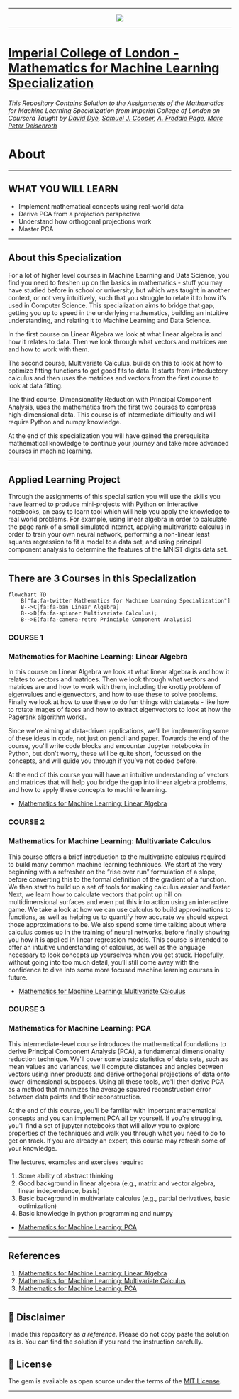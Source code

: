 -------------------------------------------------------------------------------------------

<p align="center"><img width="auto" src="https://miro.medium.com/max/1400/1*Y49veqWVzaNHNSny-JIgTw.jpeg" /></p>

-------------------------------------------------------------------------------------------

# [Imperial College of London - Mathematics for Machine Learning Specialization](https://www.coursera.org/specializations/mathematics-machine-learning?)
*This Repository Contains Solution to the Assignments of the Mathematics for Machine Learning Specialization from Imperial College of London on Coursera Taught by 
[David Dye](https://www.coursera.org/instructor/david-dye),
[Samuel J. Cooper](https://www.coursera.org/instructor/samuel-cooper),
[A. Freddie Page](https://www.coursera.org/instructor/freddie-page),
[Marc Peter Deisenroth](https://www.coursera.org/instructor/marc-deisenroth)*

# About

-------------------------------------------------------------------------------------------

## WHAT YOU WILL LEARN

- Implement mathematical concepts using real-world data
- Derive PCA from a projection perspective
- Understand how orthogonal projections work
- Master PCA

---

## About this Specialization

For a lot of higher level courses in Machine Learning and Data Science, you find you need to freshen up on the basics in mathematics - stuff you may have studied before in school or university, but which was taught in another context, or not very intuitively, such that you struggle to relate it to how it’s used in Computer Science. This specialization aims to bridge that gap, getting you up to speed in the underlying mathematics, building an intuitive understanding, and relating it to Machine Learning and Data Science.

In the first course on Linear Algebra we look at what linear algebra is and how it relates to data. Then we look through what vectors and matrices are and how to work with them.

The second course, Multivariate Calculus, builds on this to look at how to optimize fitting functions to get good fits to data. It starts from introductory calculus and then uses the matrices and vectors from the first course to look at data fitting.

The third course, Dimensionality Reduction with Principal Component Analysis, uses the mathematics from the first two courses to compress high-dimensional data. This course is of intermediate difficulty and will require Python and numpy knowledge.

At the end of this specialization you will have gained the prerequisite mathematical knowledge to continue your journey and take more advanced courses in machine learning.

---

## Applied Learning Project
Through the assignments of this specialisation you will use the skills you have learned to produce mini-projects with Python on interactive notebooks, an easy to learn tool which will help you apply the knowledge to real world problems. For example, using linear algebra in order to calculate the page rank of a small simulated internet, applying multivariate calculus in order to train your own neural network, performing a non-linear least squares regression to fit a model to a data set, and using principal component analysis to determine the features of the MNIST digits data set.

-------------------------------------------------------------------------------------------------------------

## There are 3 Courses in this Specialization

```mermaid
flowchart TD
    B["fa:fa-twitter Mathematics for Machine Learning Specialization"]
    B-->C[fa:fa-ban Linear Algebra]
    B-->D(fa:fa-spinner Multivariate Calculus);
    B-->E(fa:fa-camera-retro Principle Component Analysis)
```

### COURSE 1
### Mathematics for Machine Learning: Linear Algebra

In this course on Linear Algebra we look at what linear algebra is and how it relates to vectors and matrices. Then we look through what vectors and matrices are and how to work with them, including the knotty problem of eigenvalues and eigenvectors, and how to use these to solve problems. Finally  we look at how to use these to do fun things with datasets - like how to rotate images of faces and how to extract eigenvectors to look at how the Pagerank algorithm works.

Since we're aiming at data-driven applications, we'll be implementing some of these ideas in code, not just on pencil and paper. Towards the end of the course, you'll write code blocks and encounter Jupyter notebooks in Python, but don't worry, these will be quite short, focussed on the concepts, and will guide you through if you’ve not coded before.

At the end of this course you will have an intuitive understanding of vectors and matrices that will help you bridge the gap into linear algebra problems, and how to apply these concepts to machine learning.

* [Mathematics for Machine Learning: Linear Algebra](https://github.com/shantanu1109/Coursera-Imperial-College-of-London-Mathematics-For-Machine-Learning-Specialization/tree/main/Course-1-Mathematics%20for%20Machine%20Learning:%20Linear%20Algebra)

### COURSE 2
### Mathematics for Machine Learning: Multivariate Calculus

This course offers a brief introduction to the multivariate calculus required to build many common machine learning techniques. We start at the very beginning with a refresher on the “rise over run” formulation of a slope, before converting this to the formal definition of the gradient of a function. We then start to build up a set of tools for making calculus easier and faster. Next, we learn how to calculate vectors that point up hill on multidimensional surfaces and even put this into action using an interactive game. We take a look at how we can use calculus to build approximations to functions, as well as helping us to quantify how accurate we should expect those approximations to be. We also spend some time talking about where calculus comes up in the training of neural networks, before finally showing you how it is applied in linear regression models. This course is intended to offer an intuitive understanding of calculus, as well as the language necessary to look concepts up yourselves when you get stuck. Hopefully, without going into too much detail, you’ll still come away with the confidence to dive into some more focused machine learning courses in future.

* [Mathematics for Machine Learning: Multivariate Calculus](https://github.com/shantanu1109/Coursera-Imperial-College-of-London-Mathematics-For-Machine-Learning-Specialization/tree/main/Course-2-Mathematics%20for%20Machine%20Learning:%20Multivariate%20Calculus)

### COURSE 3
### Mathematics for Machine Learning: PCA

This intermediate-level course introduces the mathematical foundations to derive Principal Component Analysis (PCA), a fundamental dimensionality reduction technique. We'll cover some basic statistics of data sets, such as mean values and variances, we'll compute distances and angles between vectors using inner products and derive orthogonal projections of data onto lower-dimensional subspaces. Using all these tools, we'll then derive PCA as a method that minimizes the average squared reconstruction error between data points and their reconstruction.

At the end of this course, you'll be familiar with important mathematical concepts and you can implement PCA all by yourself. If you’re struggling, you'll find a set of jupyter notebooks that will allow you to explore properties of the techniques and walk you through what you need to do to get on track. If you are already an expert, this course may refresh some of your knowledge.

The lectures, examples and exercises require:
1. Some ability of abstract thinking
2. Good background in linear algebra (e.g., matrix and vector algebra, linear independence, basis)
3. Basic background in multivariate calculus (e.g., partial derivatives, basic optimization)
4. Basic knowledge in python programming and numpy

* [Mathematics for Machine Learning: PCA](https://github.com/shantanu1109/Coursera-Imperial-College-of-London-Mathematics-For-Machine-Learning-Specialization/tree/main/Course-3-Mathematics%20for%20Machine%20Learning:%20PCA)

-------------------------------------------------------------------------------------------------------------

## References
1. [Mathematics for Machine Learning: Linear Algebra](https://www.coursera.org/learn/linear-algebra-machine-learning?specialization=mathematics-machine-learning)
2. [Mathematics for Machine Learning: Multivariate Calculus](https://www.coursera.org/learn/multivariate-calculus-machine-learning?specialization=mathematics-machine-learning)
3. [Mathematics for Machine Learning: PCA](https://www.coursera.org/learn/pca-machine-learning?specialization=mathematics-machine-learning)

----------------------------------------------------------------------------------------------------------------

## 📝 Disclaimer 
I made this repository as *a reference*. Please do not copy paste the solution as is. You can find the solution if you read the instruction carefully. 

 
## 📝 License
The gem is available as open source under the terms of the [MIT License](https://opensource.org/licenses/MIT).
 
-----------------------------------------------------------------------------------------------------------------

